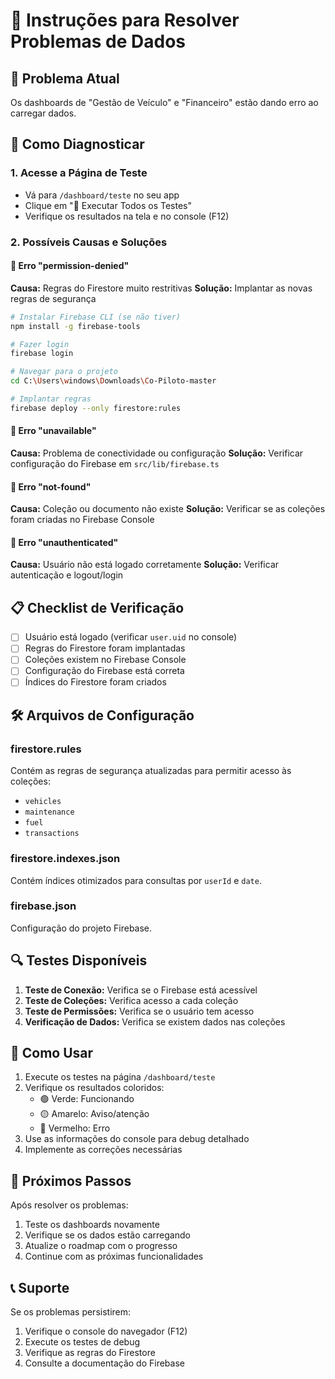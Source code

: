 # 🔧 Instruções para Resolver Problemas de Dados

## 🚨 Problema Atual
Os dashboards de "Gestão de Veículo" e "Financeiro" estão dando erro ao carregar dados.

## 🧪 Como Diagnosticar

### 1. Acesse a Página de Teste
- Vá para `/dashboard/teste` no seu app
- Clique em "🚀 Executar Todos os Testes"
- Verifique os resultados na tela e no console (F12)

### 2. Possíveis Causas e Soluções

#### 🔴 Erro "permission-denied"
**Causa:** Regras do Firestore muito restritivas
**Solução:** Implantar as novas regras de segurança

```bash
# Instalar Firebase CLI (se não tiver)
npm install -g firebase-tools

# Fazer login
firebase login

# Navegar para o projeto
cd C:\Users\windows\Downloads\Co-Piloto-master

# Implantar regras
firebase deploy --only firestore:rules
```

#### 🔴 Erro "unavailable"
**Causa:** Problema de conectividade ou configuração
**Solução:** Verificar configuração do Firebase em `src/lib/firebase.ts`

#### 🔴 Erro "not-found"
**Causa:** Coleção ou documento não existe
**Solução:** Verificar se as coleções foram criadas no Firebase Console

#### 🔴 Erro "unauthenticated"
**Causa:** Usuário não está logado corretamente
**Solução:** Verificar autenticação e logout/login

## 📋 Checklist de Verificação

- [ ] Usuário está logado (verificar `user.uid` no console)
- [ ] Regras do Firestore foram implantadas
- [ ] Coleções existem no Firebase Console
- [ ] Configuração do Firebase está correta
- [ ] Índices do Firestore foram criados

## 🛠️ Arquivos de Configuração

### firestore.rules
Contém as regras de segurança atualizadas para permitir acesso às coleções:
- `vehicles`
- `maintenance` 
- `fuel`
- `transactions`

### firestore.indexes.json
Contém índices otimizados para consultas por `userId` e `date`.

### firebase.json
Configuração do projeto Firebase.

## 🔍 Testes Disponíveis

1. **Teste de Conexão:** Verifica se o Firebase está acessível
2. **Teste de Coleções:** Verifica acesso a cada coleção
3. **Teste de Permissões:** Verifica se o usuário tem acesso
4. **Verificação de Dados:** Verifica se existem dados nas coleções

## 📱 Como Usar

1. Execute os testes na página `/dashboard/teste`
2. Verifique os resultados coloridos:
   - 🟢 Verde: Funcionando
   - 🟡 Amarelo: Aviso/atenção
   - 🔴 Vermelho: Erro
3. Use as informações do console para debug detalhado
4. Implemente as correções necessárias

## 🚀 Próximos Passos

Após resolver os problemas:
1. Teste os dashboards novamente
2. Verifique se os dados estão carregando
3. Atualize o roadmap com o progresso
4. Continue com as próximas funcionalidades

## 📞 Suporte

Se os problemas persistirem:
1. Verifique o console do navegador (F12)
2. Execute os testes de debug
3. Verifique as regras do Firestore
4. Consulte a documentação do Firebase
